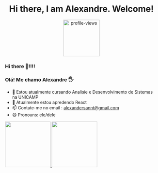 <div align="center"><h1>Hi there, I am Alexandre. Welcome!</h1></div>

<div align="center">
  <img width ="120"alt="profile-views" src="https://komarev.com/ghpvc/?username=AlexandreSantaAnnaSilva&color=blueviolet">
</div>

### Hi there 👋!!!!

### Olá! Me chamo Alexandre 🖐
- 🔭 Estou atualmente cursando Analisie e Desenvolvimento de Sistemas na UNICAMP 
- 🌱 Atualmente estou apredendo React
- 📫 Contate-me no email : alexandersannt@gmail.com
- 😄 Pronouns: ele/dele



<div>
  <a href="https://github.com/AlexandreSantaAnnaSilva">
  <img height="150em" src="https://github-readme-stats.vercel.app/api?username=AlexandreSantaAnnaSilva&show_icons=true&theme=dracula&include_all_commits=true&count_private=true"/>
  <img height="150em" src="https://github-readme-stats.vercel.app/api/top-langs/?username=AlexandreSantaAnnaSilva&layout=compact&langs_count=7&theme=dracula"/>
</div>  
